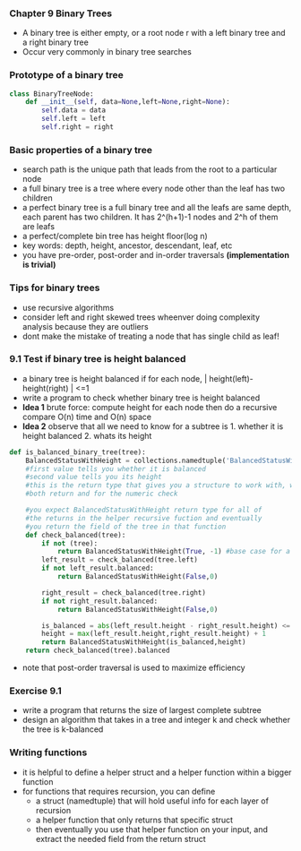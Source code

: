 ### Chapter 9 Binary Trees

- A binary tree is either empty, or a root node r with a left binary tree and a right binary tree
- Occur very commonly in binary tree searches

### Prototype of a binary tree

```Python
class BinaryTreeNode:
    def __init__(self, data=None,left=None,right=None):
        self.data = data
        self.left = left
        self.right = right
```



### Basic properties of a binary tree

- search path is the unique path that leads from the root to a particular node
- a full binary tree is a tree where every node other than the leaf has two children
- a perfect binary tree is a full binary tree and all the leafs are same depth, each parent has two children. It has 2^(h+1)-1 nodes and 2^h of them are leafs
- a perfect/complete bin tree has height floor(log n)
- key words: depth, height,  ancestor, descendant, leaf, etc
- you have pre-order, post-order and in-order traversals **(implementation is trivial)**



### Tips for binary trees

- use recursive algorithms
- consider left and right skewed trees wheenver doing complexity analysis because they are outliers
- dont make the mistake of treating a node that has single child as leaf!



### 9.1 Test if binary tree is height balanced

- a binary tree is height balanced if for each node, | height(left)-height(right) | <=1
- write a program to check whether binary tree is height balanced
- **Idea 1** brute force: compute height for each node then do a recursive compare O(n) time and O(n) space
- **Idea 2** observe that all we need to know for a subtree is 1. whether it is height balanced 2. whats its height

```python
def is_balanced_binary_tree(tree):
    BalancedStatusWithHeight = collections.namedtuple('BalancedStatusWithHeight', ('balanced','height'))    
    #first value tells you whether it is balanced
    #second value tells you its height
    #this is the return type that gives you a structure to work with, where it contains useful information for
    #both return and for the numeric check

    #you expect BalancedStatusWithHeight return type for all of 
    #the returns in the helper recursive fuction and eventually
    #you return the field of the tree in that function
    def check_balanced(tree):
        if not (tree):
            return BalancedStatusWithHeight(True, -1) #base case for a null node
        left_result = check_balanced(tree.left)
        if not left_result.balanced:
            return BalancedStatusWithHeight(False,0)

        right_result = check_balanced(tree.right)
        if not right_result.balanced:
            return BalancedStatusWithHeight(False,0)

        is_balanced = abs(left_result.height - right_result.height) <= 1
        height = max(left_result.height,right_result.height) + 1
        return BalancedStatusWithHeight(is_balanced,height)
    return check_balanced(tree).balanced
```

- note that post-order traversal is used to maximize efficiency

### Exercise 9.1

- write a program that returns the size of largest complete subtree
- design an algorithm that takes in a tree and integer k and check whether the tree is k-balanced

### Writing functions

- it is helpful to define a helper struct and a helper function within a bigger function
- for functions that requires recursion, you can define 
  -  a struct (namedtuple) that will hold useful info for each layer of recursion
  - a helper function that only returns that specific struct
  - then eventually you use that helper function on your input, and extract the needed field from the return struct